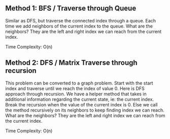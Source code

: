 ## Method 1: BFS / Traverse through Queue

Similar as DFS, but traverse the connected index through a queue. Each time we add neighbors of the current index to the queue.
What are the neighbors? They are the left and right index we can reach from the current index.

Time Complexity: O(n)

## Method 2: DFS / Matrix Traverse through recursion

This problem can be converted to a graph problem. Start with the start index and traverse until we reach the index of value 0. Here is 
DFS approach through recursion. We have a helper method that takes in additional information regarding the current state, ie: the current
index. Break the recursion when the value of the current index is 0. Else we call the method recursively on its neighbors to keep finding
index we can reach. What are the neighbors? They are the left and right index we can reach from the current index.

Time Complexity: O(n)

